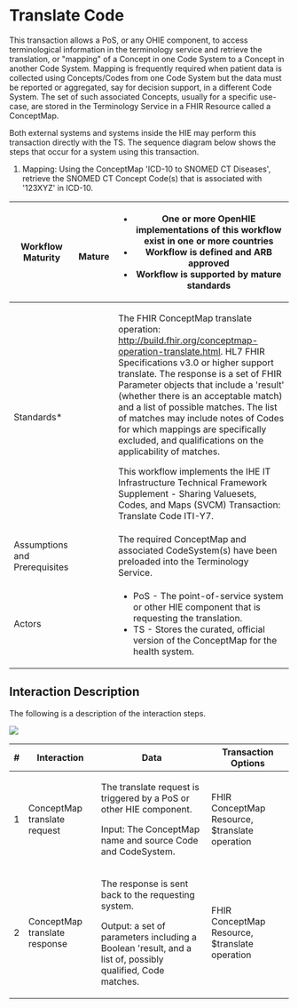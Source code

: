 # Translate Code

&#x20;This transaction allows a PoS, or any OHIE component, to access terminological information in the terminology service and retrieve the translation, or "mapping" of a Concept in one Code System to a Concept in another Code System. Mapping is frequently required when patient data is collected using Concepts/Codes from one Code System but the data must be reported or aggregated, say for decision support, in a different Code System. The set of such associated Concepts, usually for a specific use-case, are stored in the Terminology Service in a FHIR Resource called a ConceptMap.

Both external systems and systems inside the HIE may perform this transaction directly with the TS.  The sequence diagram below shows the steps that occur for a system using this transaction.

1. Mapping: Using the ConceptMap 'ICD-10 to SNOMED CT Diseases', retrieve the SNOMED CT Concept Code(s) that is associated with '123XYZ' in ICD-10.

| Workflow Maturity             | <p><img src="https://lh5.googleusercontent.com/Vp6XBRGu-U_Dmd5EKNpCZvEEum0CxOcHOj9NgHh8UMMNLMlXHmLcUE_YWueDRr4uqWLzpPfzSBLJ2k33XQIelLypjQ4wyrD17-t33GtLa8fFxW9AYDvXhiJmBl4VaLgKDg" alt=""></p><p>   <strong>Mature</strong></p> | <p></p><ul><li><strong>One or more OpenHIE implementations of this workflow exist  in one or more countries</strong></li><li><strong>Workflow is defined and ARB approved</strong></li><li><strong>Workflow is supported by mature standards</strong></li></ul>                                                                                                                                                                                                                                                                                                                                                                                                                                                      |
| ----------------------------- | ------------------------------------------------------------------------------------------------------------------------------------------------------------------------------------------------------------------------------- | -------------------------------------------------------------------------------------------------------------------------------------------------------------------------------------------------------------------------------------------------------------------------------------------------------------------------------------------------------------------------------------------------------------------------------------------------------------------------------------------------------------------------------------------------------------------------------------------------------------------------------------------------------------------------------------------------------------------- |
| Standards\*                   |                                                                                                                                                                                                                                 | <p>The FHIR ConceptMap translate operation: <a href="http://build.fhir.org/conceptmap-operation-translate.html">http://build.fhir.org/conceptmap-operation-translate.html</a>. HL7 FHIR Specifications v3.0 or higher support translate. The response is a set of FHIR Parameter objects that include a 'result' (whether there is an acceptable match) and a list of possible matches. The list of matches may include notes of Codes for which mappings are specifically excluded, and qualifications on the applicability of matches.</p><p>This workflow implements the IHE IT Infrastructure Technical Framework Supplement - Sharing Valuesets, Codes, and Maps (SVCM) Transaction: Translate Code ITI-Y7.</p> |
| Assumptions and Prerequisites |                                                                                                                                                                                                                                 | The required ConceptMap and associated CodeSystem(s) have been preloaded into the Terminology Service.                                                                                                                                                                                                                                                                                                                                                                                                                                                                                                                                                                                                               |
| Actors                        |                                                                                                                                                                                                                                 | <p></p><ul><li>PoS - The point-of-service system  or other HIE component that is requesting the translation.  </li><li>TS - Stores the curated, official version of the ConceptMap for the health system.</li></ul>                                                                                                                                                                                                                                                                                                                                                                                                                                                                                                  |

## **Interaction Description**

The following is a description of the interaction steps.&#x20;

![](https://lh3.googleusercontent.com/EthDly9fk9f2CNixr1QkJS3-iufEkWRZmH\_4K0p0yYETwD4OukltPQ0-gxiblSB-Oz-jsJvEAcAfljVxWhQUmShBpwDnKwsi\_sEoAEbFn64xobObbBf2jU9C5moGvxvjZA)

| # | Interaction                   | Data                                                                                                                                                                       | Transaction Options                            |
| - | ----------------------------- | -------------------------------------------------------------------------------------------------------------------------------------------------------------------------- | ---------------------------------------------- |
| 1 | ConceptMap translate request  | <p>The translate request is triggered by a PoS or other HIE component.</p><p>Input: The ConceptMap name and source Code and CodeSystem.</p>                                | FHIR ConceptMap Resource, $translate operation |
| 2 | ConceptMap translate response | <p>The response is sent back to the requesting system.</p><p>Output: a set of parameters including a Boolean 'result, and a list of, possibly qualified, Code matches.</p> | FHIR ConceptMap Resource, $translate operation |

##
